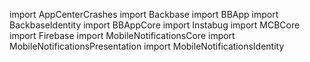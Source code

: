 import AppCenterCrashes
import Backbase
import BBApp
import BackbaseIdentity
import BBAppCore
import Instabug
import MCBCore
import Firebase
import MobileNotificationsCore
import MobileNotificationsPresentation
import MobileNotificationsIdentity